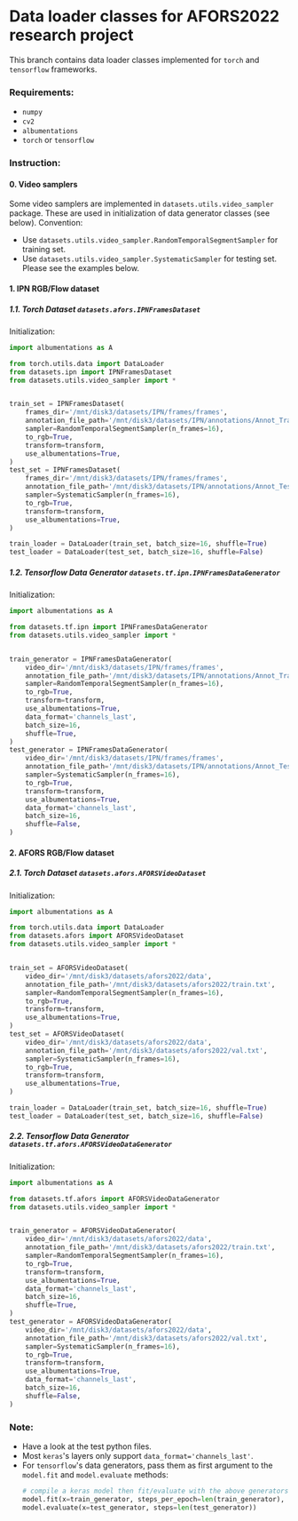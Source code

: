 # Data loader classes for AFORS2022 research project
This branch contains data loader classes implemented for `torch` and `tensorflow` frameworks.

### Requirements:
- `numpy`
- `cv2`
- `albumentations`
- `torch` or `tensorflow`

### Instruction:
#### 0. Video samplers
Some video samplers are implemented in `datasets.utils.video_sampler` package.
These are used in initialization of data generator classes (see below).
Convention:
- Use `datasets.utils.video_sampler.RandomTemporalSegmentSampler` for training set.
- Use `datasets.utils.video_sampler.SystematicSampler` for testing set.
Please see the examples below.

#### 1. IPN RGB/Flow dataset
##### 1.1. Torch Dataset `datasets.afors.IPNFramesDataset`
Initialization:

```python
import albumentations as A

from torch.utils.data import DataLoader
from datasets.ipn import IPNFramesDataset
from datasets.utils.video_sampler import *


train_set = IPNFramesDataset(
    frames_dir='/mnt/disk3/datasets/IPN/frames/frames',
    annotation_file_path='/mnt/disk3/datasets/IPN/annotations/Annot_TrainList.csv',
    sampler=RandomTemporalSegmentSampler(n_frames=16),
    to_rgb=True,
    transform=transform,
    use_albumentations=True,
)
test_set = IPNFramesDataset(
    frames_dir='/mnt/disk3/datasets/IPN/frames/frames',
    annotation_file_path='/mnt/disk3/datasets/IPN/annotations/Annot_TestList.csv',
    sampler=SystematicSampler(n_frames=16),
    to_rgb=True,
    transform=transform,
    use_albumentations=True,
)

train_loader = DataLoader(train_set, batch_size=16, shuffle=True)
test_loader = DataLoader(test_set, batch_size=16, shuffle=False)
```

##### 1.2. Tensorflow Data Generator `datasets.tf.ipn.IPNFramesDataGenerator`
Initialization:

```python
import albumentations as A

from datasets.tf.ipn import IPNFramesDataGenerator
from datasets.utils.video_sampler import *


train_generator = IPNFramesDataGenerator(
    video_dir='/mnt/disk3/datasets/IPN/frames/frames',
    annotation_file_path='/mnt/disk3/datasets/IPN/annotations/Annot_TrainList.csv',
    sampler=RandomTemporalSegmentSampler(n_frames=16),
    to_rgb=True,
    transform=transform,
    use_albumentations=True,
    data_format='channels_last',
    batch_size=16,
    shuffle=True,
)
test_generator = IPNFramesDataGenerator(
    video_dir='/mnt/disk3/datasets/IPN/frames/frames',
    annotation_file_path='/mnt/disk3/datasets/IPN/annotations/Annot_TestList.csv',
    sampler=SystematicSampler(n_frames=16),
    to_rgb=True,
    transform=transform,
    use_albumentations=True,
    data_format='channels_last',
    batch_size=16,
    shuffle=False,
)
```

#### 2. AFORS RGB/Flow dataset
##### 2.1. Torch Dataset `datasets.afors.AFORSVideoDataset`
Initialization:

```python
import albumentations as A

from torch.utils.data import DataLoader
from datasets.afors import AFORSVideoDataset
from datasets.utils.video_sampler import *


train_set = AFORSVideoDataset(
    video_dir='/mnt/disk3/datasets/afors2022/data',
    annotation_file_path='/mnt/disk3/datasets/afors2022/train.txt',
    sampler=RandomTemporalSegmentSampler(n_frames=16),
    to_rgb=True,
    transform=transform,
    use_albumentations=True,
)
test_set = AFORSVideoDataset(
    video_dir='/mnt/disk3/datasets/afors2022/data',
    annotation_file_path='/mnt/disk3/datasets/afors2022/val.txt',
    sampler=SystematicSampler(n_frames=16),
    to_rgb=True,
    transform=transform,
    use_albumentations=True,
)

train_loader = DataLoader(train_set, batch_size=16, shuffle=True)
test_loader = DataLoader(test_set, batch_size=16, shuffle=False)
```

##### 2.2. Tensorflow Data Generator `datasets.tf.afors.AFORSVideoDataGenerator`
Initialization:

```python
import albumentations as A

from datasets.tf.afors import AFORSVideoDataGenerator
from datasets.utils.video_sampler import *


train_generator = AFORSVideoDataGenerator(
    video_dir='/mnt/disk3/datasets/afors2022/data',
    annotation_file_path='/mnt/disk3/datasets/afors2022/train.txt',
    sampler=RandomTemporalSegmentSampler(n_frames=16),
    to_rgb=True,
    transform=transform,
    use_albumentations=True,
    data_format='channels_last',
    batch_size=16,
    shuffle=True,
)
test_generator = AFORSVideoDataGenerator(
    video_dir='/mnt/disk3/datasets/afors2022/data',
    annotation_file_path='/mnt/disk3/datasets/afors2022/val.txt',
    sampler=SystematicSampler(n_frames=16),
    to_rgb=True,
    transform=transform,
    use_albumentations=True,
    data_format='channels_last',
    batch_size=16,
    shuffle=False,
)
```

### Note:

- Have a look at the test python files.
- Most `keras`'s layers only support `data_format='channels_last'`.
- For `tensorflow`'s data generators, pass them as first argument to the `model.fit` and `model.evaluate` methods:
    ```python
    # compile a keras model then fit/evaluate with the above generators
    model.fit(x=train_generator, steps_per_epoch=len(train_generator), epochs=30)
    model.evaluate(x=test_generator, steps=len(test_generator))
    ```
